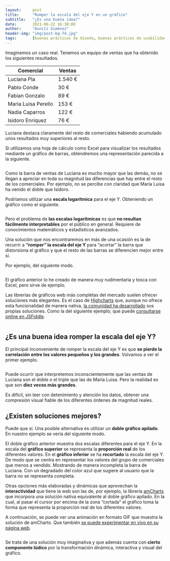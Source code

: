 ```yaml
---
layout:     post
title:      "Romper la escala del eje Y en un gráfico"
subtitle:   "¿Es una buena idea?"
date:       2021-06-22 16:30:00
author:     "Aunitz Giménez"
header-img: "img/post-bg-74.jpg"
tags:       [buenas prácticas de diseño, buenas prácticas de usabilidad]
---
```


<p>Imaginemos un caso real. Tenemos un equipo de ventas que ha obtenido los siguientes resultados.</p>

<table class="table table-bordered" style="max-width: 425px;">
    <thead>
        <tr class="active">
            <th>Comercial</th>
            <th class="text-right">Ventas</th>
        </tr>
    </thead>
    <tbody>
        <tr>
            <td>Luciana Pla</td>
            <td class="text-right">1.540 €</td>
        </tr>
        <tr>
            <td>Pablo Conde</td>
            <td class="text-right">30 €</td>
        </tr>
        <tr>
            <td>Fabian Gonzalo</td>
            <td class="text-right">89 €</td>
        </tr>
        <tr>
            <td>Maria Luisa Perello</td>
            <td class="text-right">153 €</td>
        </tr>
        <tr>
            <td>Nadia Caparros</td>
            <td class="text-right">122 €</td>
        </tr>
        <tr>
            <td>Isidoro Enriquez</td>
            <td class="text-right">76 €</td>
        </tr>
    </tbody>
</table>

<p>Luciana destaca claramente del resto de comerciales habiendo acumulado unos resultados muy superiores al resto.</p>

<p>Si utilizamos una hoja de cálculo como Excel para visualizar los resultados mediante un gráfico de barras, obtendremos una representación parecida a la siguiente.</p>

<p><img src="{{ site.baseurl }}/img/romper-escala-eje-y-grafico-01.png" loading="lazy" alt=""></p>

<p>Como la barra de ventas de Luciana es mucho mayor que las demás, no se llegan a apreciar en toda su magnitud las diferencias que hay entre el resto de los comerciales. Por ejemplo, no se percibe con claridad que María Luisa ha venido el doble que Isidoro.</p>

<p>Podríamos utilizar una <strong>escala logarítmica</strong> para el eje Y. Obteniendo un gráfico como el siguiente.</p>

<p><img src="{{ site.baseurl }}/img/romper-escala-eje-y-grafico-02.png" loading="lazy" alt=""></p>

<p>Pero el problema de <strong>las escalas logarítmicas</strong> es que <strong>no resultan fácilmente interpretables</strong> por el público en general. Requiere de conocimientos matemáticos y estadísticos avanzados.</p>

<p>Una solución que nos encontraremos en más de una ocasión es la de recurrir a <strong>“romper” la escala del eje Y</strong> para “acortar” la barra que distorsiona el gráfico y que el resto de las barras se diferencien mejor entre sí.</p>

<p>Por ejemplo, del siguiente modo.</p>

<p><img src="{{ site.baseurl }}/img/romper-escala-eje-y-grafico-03.png" loading="lazy" alt=""></p>

<p>El gráfico anterior lo he creado de manera muy rudimentaria y tosca con Excel, pero sirve de ejemplo.</p>

<p>Las librerías de gráficos web más completas del mercado suelen ofrecer soluciones más elegantes. Es el caso de <a href="https://www.highcharts.com/" target="_blank" rel="noopener noreferrer">Highcharts</a> que, aunque no ofrece esta funcionalidad de manera nativa, <a href="https://www.highcharts.com/forum/viewtopic.php?t=39310" target="_blank" rel="noopener noreferrer">la comunidad ha desarrollado</a> sus propias soluciones. Como la del siguiente ejemplo; que puede <a href="https://jsfiddle.net/qgro9e28/" target="_blank" rel="noopener noreferrer">consultarse online en JSFiddle</a>.</p>

<p><img src="{{ site.baseurl }}/img/romper-escala-eje-y-grafico-04.png" loading="lazy" alt=""></p>

<h2>¿Es una buena idea romper la escala del eje Y?</h2>

<p>El principal inconveniente de romper la escala del eje Y es que <strong>se pierde la correlación entre los valores pequeños y los grandes</strong>. Volvamos a ver el primer ejemplo.</p>

<p><img src="{{ site.baseurl }}/img/romper-escala-eje-y-grafico-05.png" loading="lazy" alt=""></p>

<p>Puede ocurrir que interpretemos inconscientemente que las ventas de Luciana son el doble o el triple que las de María Luisa. Pero la realidad es que son <strong>diez veces más grandes</strong>.</p>

<p>Es difícil, sin leer con detenimiento y atención los datos, obtener una compresión visual fiable de los diferentes órdenes de magnitud reales.</p>

<h2>¿Existen soluciones mejores?</h2>

<p>Puede que sí. Una posible alternativa es utilizar un <strong>doble gráfico apilado</strong>. En nuestro ejemplo se vería del siguiente modo.</p>

<p>El doble gráfico anterior muestra dos escalas diferentes para el eje Y. En la escala del <strong>gráfico superior</strong> se representa la <strong>proporción real</strong> de los diferentes valores. En el <strong>gráfico inferior</strong> se ha <strong>recortado</strong> la escala del eje Y. De modo que se centra en representar los valores del grupo de comerciales que menos a vendido. Mostrando de manera incompleta la barra de Luciana. Con un degradado del color azul que sugiere al usuario que la barra no se representa completa.</p>

<p>Otras opciones más elaboradas y dinámicas que aprovechan la <strong>interactividad</strong> que tiene la web son las de, por ejemplo, la librería <a href="https://www.amcharts.com/" target="_blank" rel="noopener noreferrer">amCharts</a> que incorpora una solución nativa equivalente al doble gráfico apilado. En la cual, al pasar el cursor por encima de la zona “cortada” el gráfico toma la forma que representa la proporción real de los diferentes valores.</p>

<p>A continuación, se puede ver una animación en formato GIF que muestra la solución de amCharts. Que también <a href="https://www.amcharts.com/demos/column-chart-with-axis-break/" target="_blank" rel="noopener noreferrer">se puede experimentar en vivo en su página web</a>.</p>

<p><img src="{{ site.baseurl }}/img/romper-escala-eje-y-grafico-06.gif" loading="lazy" alt=""></p>

<p>Se trata de una solución muy imaginativa y que además cuenta con <strong>cierto componente lúdico</strong> por la transformación dinámica, interactiva y visual del gráfico.</p>